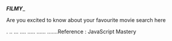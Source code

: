 ___________FILMY____________

Are you excited to know about your favourite movie search here



.
..
...
....
.....
......
.......Reference : JavaScript Mastery
